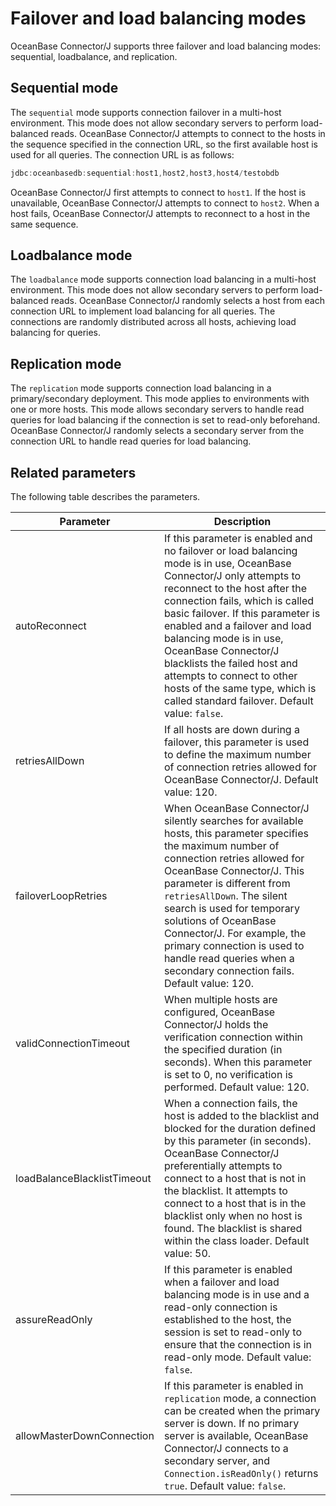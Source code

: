 # Failover and load balancing modes

OceanBase Connector/J supports three failover and load balancing modes: sequential, loadbalance, and replication.

## Sequential mode

The `sequential` mode supports connection failover in a multi-host environment. This mode does not allow secondary servers to perform load-balanced reads. OceanBase Connector/J attempts to connect to the hosts in the sequence specified in the connection URL, so the first available host is used for all queries.
The connection URL is as follows:

```java
jdbc:oceanbasedb:sequential:host1,host2,host3,host4/testobdb
```

OceanBase Connector/J first attempts to connect to `host1`. If the host is unavailable, OceanBase Connector/J attempts to connect to `host2`. When a host fails, OceanBase Connector/J attempts to reconnect to a host in the same sequence. 

## Loadbalance mode

The `loadbalance` mode supports connection load balancing in a multi-host environment. This mode does not allow secondary servers to perform load-balanced reads. OceanBase Connector/J randomly selects a host from each connection URL to implement load balancing for all queries. The connections are randomly distributed across all hosts, achieving load balancing for queries. 

## Replication mode

The `replication` mode supports connection load balancing in a primary/secondary deployment. This mode applies to environments with one or more hosts. This mode allows secondary servers to handle read queries for load balancing if the connection is set to read-only beforehand. OceanBase Connector/J randomly selects a secondary server from the connection URL to handle read queries for load balancing. 

## Related parameters

The following table describes the parameters.

| **Parameter** | **Description** |
|-----------------------------|----------------------------------------|
| autoReconnect | If this parameter is enabled and no failover or load balancing mode is in use, OceanBase Connector/J only attempts to reconnect to the host after the connection fails, which is called basic failover. If this parameter is enabled and a failover and load balancing mode is in use, OceanBase Connector/J blacklists the failed host and attempts to connect to other hosts of the same type, which is called standard failover. Default value: `false`.  |
| retriesAllDown | If all hosts are down during a failover, this parameter is used to define the maximum number of connection retries allowed for OceanBase Connector/J. Default value: 120.  |
| failoverLoopRetries | When OceanBase Connector/J silently searches for available hosts, this parameter specifies the maximum number of connection retries allowed for OceanBase Connector/J. This parameter is different from `retriesAllDown`. The silent search is used for temporary solutions of OceanBase Connector/J. For example, the primary connection is used to handle read queries when a secondary connection fails. Default value: 120.  |
| validConnectionTimeout | When multiple hosts are configured, OceanBase Connector/J holds the verification connection within the specified duration (in seconds). When this parameter is set to 0, no verification is performed. Default value: 120.  |
| loadBalanceBlacklistTimeout | When a connection fails, the host is added to the blacklist and blocked for the duration defined by this parameter (in seconds). OceanBase Connector/J preferentially attempts to connect to a host that is not in the blacklist. It attempts to connect to a host that is in the blacklist only when no host is found. The blacklist is shared within the class loader. Default value: 50.  |
| assureReadOnly | If this parameter is enabled when a failover and load balancing mode is in use and a read-only connection is established to the host, the session is set to read-only to ensure that the connection is in read-only mode.  Default value: `false`.  |
| allowMasterDownConnection | If this parameter is enabled in `replication` mode, a connection can be created when the primary server is down. If no primary server is available, OceanBase Connector/J connects to a secondary server, and `Connection.isReadOnly()` returns `true`. Default value: `false`.  |
